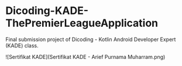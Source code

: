 # Dicoding-KADE-ThePremierLeagueApplication
Final submission project of Dicoding - Kotlin Android Developer Expert (KADE) class.

![Sertifikat KADE](Sertifikat KADE - Arief Purnama Muharram.png)
